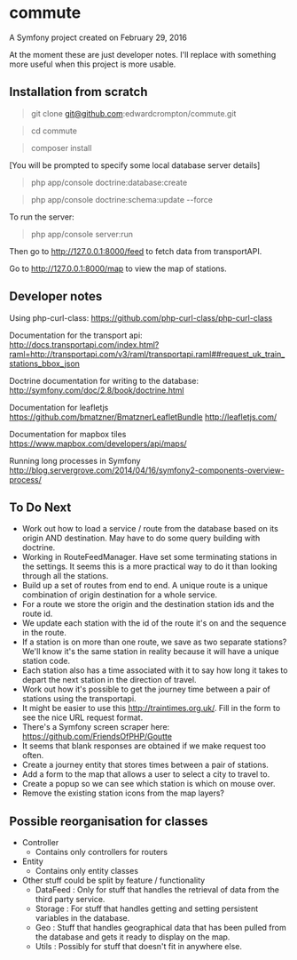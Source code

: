commute
=======

A Symfony project created on February 29, 2016

At the moment these are just developer notes. I'll replace with something more 
useful when this project is more usable.

Installation from scratch
-------------------------

> git clone git@github.com:edwardcrompton/commute.git

> cd commute

> composer install

[You will be prompted to specify some local database server details]

> php app/console doctrine:database:create

> php app/console doctrine:schema:update --force

To run the server:

> php app/console server:run

Then go to http://127.0.0.1:8000/feed to fetch data from transportAPI.

Go to http://127.0.0.1:8000/map to view the map of stations.

Developer notes
---------------

Using php-curl-class:
https://github.com/php-curl-class/php-curl-class

Documentation for the transport api:
http://docs.transportapi.com/index.html?raml=http://transportapi.com/v3/raml/transportapi.raml##request_uk_train_stations_bbox_json

Doctrine documentation for writing to the database:
http://symfony.com/doc/2.8/book/doctrine.html

Documentation for leafletjs
https://github.com/bmatzner/BmatznerLeafletBundle
http://leafletjs.com/

Documentation for mapbox tiles
https://www.mapbox.com/developers/api/maps/

Running long processes in Symfony
http://blog.servergrove.com/2014/04/16/symfony2-components-overview-process/

To Do Next
----------

- Work out how to load a service / route from the database based on its origin
AND destination. May have to do some query building with doctrine.
- Working in RouteFeedManager. Have set some terminating stations in the settings.
It seems this is a more practical way to do it than looking through all the stations.
- Build up a set of routes from end to end. A unique route is a unique combination 
of origin destination for a whole service.
- For a route we store the origin and the destination station ids and the route id.
- We update each station with the id of the route it's on and the sequence in the route.
- If a station is on more than one route, we save as two separate stations? We'll 
know it's the same station in reality because it will have a unique station code.
- Each station also has a time associated with it to say how long it takes to depart 
the next station in the direction of travel.
- Work out how it's possible to get the journey time between a pair of stations
using the transportapi.
- It might be easier to use this http://traintimes.org.uk/. Fill in the form to see the
nice URL request format.
- There's a Symfony screen scraper here: https://github.com/FriendsOfPHP/Goutte
- It seems that blank responses are obtained if we make request too often.
- Create a journey entity that stores times between a pair of stations.
- Add a form to the map that allows a user to select a city to travel to.
- Create a popup so we can see which station is which on mouse over.
- Remove the existing station icons from the map layers?

Possible reorganisation for classes
-----------------------------------

* Controller
     * Contains only controllers for routers
* Entity
     * Contains only entity classes
* Other stuff could be split by feature / functionality
     * DataFeed : Only for stuff that handles the retrieval of data from the third party service.
     * Storage : For stuff that handles getting and setting persistent variables in the database.
     * Geo : Stuff that handles geographical data that has been pulled from the database and gets it ready to display on the map.
     * Utils : Possibly for stuff that doesn't fit in anywhere else.

 
